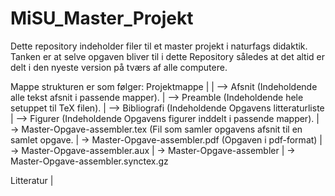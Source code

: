 # MiSU_Master_Projekt
Dette repository indeholder filer til et master projekt i naturfags didaktik. 
Tanken er at selve opgaven bliver til i dette Repository således at det altid er delt i den nyeste version på tværs af alle computere.

Mappe strukturen er som følger:
Projektmappe
  | 
  | --> Afsnit (Indeholdende alle tekst afsnit i passende mapper).
  | --> Preamble (Indeholdende hele setuppet til TeX filen). 
  | --> Bibliografi (Indeholdende Opgavens litteraturliste
  | --> Figurer (Indeholdende Opgavens figurer inddelt i passende mapper).
  | -> Master-Opgave-assembler.tex (Fil som samler opgavens afsnit til en samlet opgave.
  | -> Master-Opgave-assembler.pdf (Opgaven i pdf-format)
  | -> Master-Opgave-assembler.aux
  | -> Master-Opgave-assembler
  | -> Master-Opgave-assembler.synctex.gz
  
  
Litteratur
  |
    
